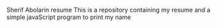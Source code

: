 Sherif Abolarin resume
This is a repository containing my resume and a simple javaScript program to print my name
